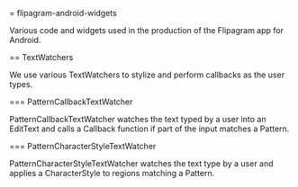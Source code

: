 = flipagram-android-widgets

Various code and widgets used in the production of the Flipagram app for Android.

== TextWatchers

We use various TextWatchers to stylize and perform callbacks as the user types.

=== PatternCallbackTextWatcher

PatternCallbackTextWatcher watches the text typed by a user into an EditText and calls a Callback function if part of the input matches a Pattern.

=== PatternCharacterStyleTextWatcher

PatternCharacterStyleTextWatcher watches the text type by a user and applies a CharacterStyle to regions matching a Pattern.
